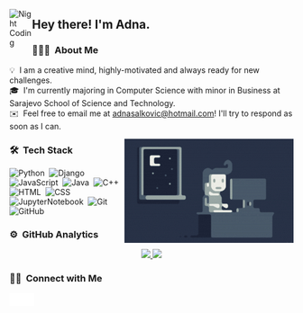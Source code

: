 <img alt="Night Coding" src="./assets/Hand%20Wave.gif" width='40' align="left"/><h2>Hey there! I'm Adna.</h2>

### 👨🏻‍💻 &nbsp;About Me


💡 &nbsp;I am a creative mind, highly-motivated and always ready for new challenges.\
🎓 &nbsp;I'm currently majoring in Computer Science with minor in Business at Sarajevo School of Science and Technology.\
✉️ &nbsp;Feel free to email me at adnasalkovic@hotmail.com! I'll try to respond as soon as I can.

<img alt="Night Coding" src="https://raw.githubusercontent.com/AVS1508/AVS1508/master/assets/Night-Coding.gif" align="right"/>

### 🛠 &nbsp;Tech Stack

![Python](https://img.shields.io/badge/-Python-05122A?style=flat&logo=python)&nbsp;
![Django](https://img.shields.io/badge/-Django-05122A?style=flat&logo=django&logoColor=092E20)&nbsp;
![JavaScript](https://img.shields.io/badge/-JavaScript-05122A?style=flat&logo=javascript)&nbsp;
![Java](https://img.shields.io/badge/-Java-05122A?style=flat&logo=Java&logoColor=FFA518)&nbsp;
![C++](https://img.shields.io/badge/-C++-05122A?style=flat&logo=C%2B%2B&logoColor=00599C)&nbsp;
![HTML](https://img.shields.io/badge/-HTML-05122A?style=flat&logo=HTML5)&nbsp;
![CSS](https://img.shields.io/badge/-CSS-05122A?style=flat&logo=CSS3&logoColor=1572B6)&nbsp;
![JupyterNotebook](https://img.shields.io/badge/-Git-05122A?style=flat&logo=jupyter)&nbsp;
![Git](https://img.shields.io/badge/-Git-05122A?style=flat&logo=git)&nbsp;
![GitHub](https://img.shields.io/badge/-GitHub-05122A?style=flat&logo=github)&nbsp;

### ⚙️ &nbsp;GitHub Analytics

<p align="center">
<a href="https://github.com/adnasal">
  <img height="180em" src="https://github-readme-stats-eight-theta.vercel.app/api?username=adnasal&show_icons=true&theme=algolia&include_all_commits=true&count_private=true"/>
  <img height="180em" src="https://github-readme-stats-eight-theta.vercel.app/api/top-langs/?username=adnasal&layout=compact&langs_count=8&theme=algolia"/>
</a>
</p>

### 🤝🏻 &nbsp;Connect with Me

<p align="center">
<a href="https://www.linkedin.com/in/adna-salković-83a2191a2/" target="_blank"><img align="left" alt="Adna S | LinkedIn" width="22px" src="https://github.com/Aakarsh-B/trying-repos/blob/master/linkedin.svg" /></a>
<a href="https://www.instagram.com/adnasalk/" target="_blank"><img align="left" alt="Adna S | Instagram" width="22px" src="https://github.com/Aakarsh-B/trying-repos/blob/master/insta.svg" /></a>


</p>
